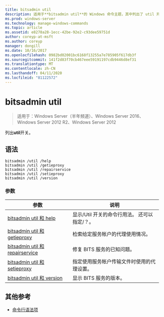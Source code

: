 ```yaml
---
title: bitsadmin util
description: 适用于**bitsadmin util**的 Windows 命令主题，其中列出了 util 开关。
ms.prod: windows-server
ms.technology: manage-windows-commands
ms.topic: article
ms.assetid: e8278a28-1ecc-42be-92e2-c93dee59751d
author: coreyp-at-msft
ms.author: coreyp
manager: dongill
ms.date: 10/16/2017
ms.openlocfilehash: 0982bd02001bc6168f13255a7e785905f617db3f
ms.sourcegitcommit: 141f2d83f70cb467eee59191197cdb9446d8ef31
ms.translationtype: MT
ms.contentlocale: zh-CN
ms.lasthandoff: 04/11/2020
ms.locfileid: "81122572"
---
```

# <a name="bitsadmin-util"></a>bitsadmin util

> 适用于：Windows Server（半年频道）、Windows Server 2016、Windows Server 2012 R2、Windows Server 2012

列出**util**开关。

## <a name="syntax"></a>语法

```
bitsadmin /util /help
bitsadmin /util /getieproxy
bitsadmin /util /repairservice
bitsadmin /util /setieproxy
bitsadmin /util /version
```

### <a name="parameters"></a>参数

| 参数 | 说明 |
| --------- | ----------- |
| [bitsadmin util 和 help](bitsadmin-util-and-help.md) | 显示/Util 开关的命令行用法。 还可以指定/？。 |
| [bitsadmin util 和 getieproxy](bitsadmin-util-and-getieproxy.md) | 检索给定服务帐户的代理使用情况。 |
| [bitsadmin util 和 repairservice](bitsadmin-util-and-repairservice.md) | 修复 BITS 服务的已知问题。 |
| [bitsadmin util 和 setieproxy](bitsadmin-util-and-setieproxy.md) | 指定使用服务帐户传输文件时使用的代理设置。 |
| [bitsadmin util 和 version](bitsadmin-util-and-version.md) | 显示 BITS 服务的版本。 |

## <a name="additional-references"></a>其他参考

- [命令行语法项](command-line-syntax-key.md)
